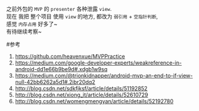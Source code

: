 之前外包的 `MVP` 的 `presenter` 各种泄露 `view`.  
现在 我把 整个项目 使用 `view` 的地方, 都改为 `弱引用` + `空指针判断`,  
感觉 `内存占用` 好多了~  
有待继续考察~

#参考
1. https://github.com/heavenxue/MVPPractice
2. https://medium.com/google-developer-experts/weakreference-in-android-dd1e66b9be9d#.xdgb1w9sq
3. https://medium.com/@trionkidnapper/android-mvp-an-end-to-if-view-null-42bb6262a5d1#.2ibr20dq2
4. http://blog.csdn.net/sdkfjksf/article/details/51192852
5. http://blog.csdn.net/xiong_it/article/details/52610729
6. http://blog.csdn.net/womengmengyan/article/details/52192780
